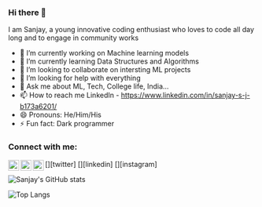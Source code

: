### Hi there 👋

I am Sanjay, a young innovative coding enthusiast who loves to code all day long and to engage in community works

- 🔭 I’m currently working on Machine learning models
- 🌱 I’m currently learning Data Structures and Algorithms
- 👯 I’m looking to collaborate on intersting ML projects
- 🤔 I’m looking for help with everything
- 💬 Ask me about ML, Tech, College life, India...
- 📫 How to reach me    LinkedIn - https://www.linkedin.com/in/sanjay-s-j-b173a6201/
- 😄 Pronouns: He/Him/His
- ⚡ Fun fact: Dark programmer

### Connect with me:

[<img align="left" alt="sanjaysj6282 | Twitter" width="22px" src="https://twitter.com/SanjayS84193427" />][twitter]
[<img align="left" alt="sanjaysj6282 | LinkedIn" width="22px" src="https://www.linkedin.com/in/sanjay-s-j-b173a6201/" />][linkedin]
[<img align="left" alt="sanjaysj6282 | Instagram" width="22px" src="https://www.instagram.com/sxnjay_sanju/" />][instagram]

![Sanjay's GitHub stats](https://github-readme-stats.vercel.app/api?username=sanjaysj6282&show_icons=true&theme=tokyonight)

![Top Langs](https://github-readme-stats.vercel.app/api/top-langs?username=sanjaysj6282&layout=compact&theme=tokyonight&cache_seconds=86400)
